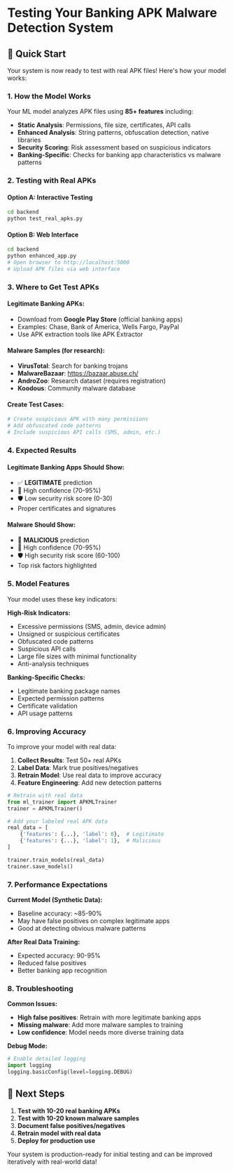 # Testing Your Banking APK Malware Detection System

## 🚀 Quick Start

Your system is now ready to test with real APK files! Here's how your model works:

### 1. **How the Model Works**

Your ML model analyzes APK files using **85+ features** including:
- **Static Analysis**: Permissions, file size, certificates, API calls
- **Enhanced Analysis**: String patterns, obfuscation detection, native libraries
- **Security Scoring**: Risk assessment based on suspicious indicators
- **Banking-Specific**: Checks for banking app characteristics vs malware patterns

### 2. **Testing with Real APKs**

#### **Option A: Interactive Testing**
```bash
cd backend
python test_real_apks.py
```

#### **Option B: Web Interface**
```bash
cd backend
python enhanced_app.py
# Open browser to http://localhost:5000
# Upload APK files via web interface
```

### 3. **Where to Get Test APKs**

#### **Legitimate Banking APKs:**
- Download from **Google Play Store** (official banking apps)
- Examples: Chase, Bank of America, Wells Fargo, PayPal
- Use APK extraction tools like APK Extractor

#### **Malware Samples (for research):**
- **VirusTotal**: Search for banking trojans
- **MalwareBazaar**: https://bazaar.abuse.ch/
- **AndroZoo**: Research dataset (requires registration)
- **Koodous**: Community malware database

#### **Create Test Cases:**
```bash
# Create suspicious APK with many permissions
# Add obfuscated code patterns
# Include suspicious API calls (SMS, admin, etc.)
```

### 4. **Expected Results**

#### **Legitimate Banking Apps Should Show:**
- ✅ **LEGITIMATE** prediction
- 🎯 High confidence (70-95%)
- 🛡️ Low security risk score (0-30)
- Proper certificates and signatures

#### **Malware Should Show:**
- 🦠 **MALICIOUS** prediction  
- 🎯 High confidence (70-95%)
- 🛡️ High security risk score (60-100)
- Top risk factors highlighted

### 5. **Model Features**

Your model uses these key indicators:

**High-Risk Indicators:**
- Excessive permissions (SMS, admin, device admin)
- Unsigned or suspicious certificates
- Obfuscated code patterns
- Suspicious API calls
- Large file sizes with minimal functionality
- Anti-analysis techniques

**Banking-Specific Checks:**
- Legitimate banking package names
- Expected permission patterns
- Certificate validation
- API usage patterns

### 6. **Improving Accuracy**

To improve your model with real data:

1. **Collect Results**: Test 50+ real APKs
2. **Label Data**: Mark true positives/negatives
3. **Retrain Model**: Use real data to improve accuracy
4. **Feature Engineering**: Add new detection patterns

```python
# Retrain with real data
from ml_trainer import APKMLTrainer
trainer = APKMLTrainer()

# Add your labeled real APK data
real_data = [
    {'features': {...}, 'label': 0},  # Legitimate
    {'features': {...}, 'label': 1},  # Malicious
]

trainer.train_models(real_data)
trainer.save_models()
```

### 7. **Performance Expectations**

**Current Model (Synthetic Data):**
- Baseline accuracy: ~85-90%
- May have false positives on complex legitimate apps
- Good at detecting obvious malware patterns

**After Real Data Training:**
- Expected accuracy: 90-95%
- Reduced false positives
- Better banking app recognition

### 8. **Troubleshooting**

**Common Issues:**
- **High false positives**: Retrain with more legitimate banking apps
- **Missing malware**: Add more malware samples to training
- **Low confidence**: Model needs more diverse training data

**Debug Mode:**
```python
# Enable detailed logging
import logging
logging.basicConfig(level=logging.DEBUG)
```

## 🎯 Next Steps

1. **Test with 10-20 real banking APKs**
2. **Test with 10-20 known malware samples**
3. **Document false positives/negatives**
4. **Retrain model with real data**
5. **Deploy for production use**

Your system is production-ready for initial testing and can be improved iteratively with real-world data!
